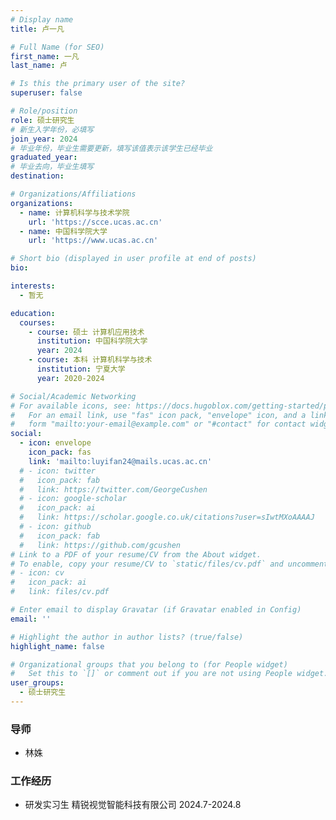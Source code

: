 ```yaml
---
# Display name
title: 卢一凡

# Full Name (for SEO)
first_name: 一凡
last_name: 卢

# Is this the primary user of the site?
superuser: false

# Role/position
role: 硕士研究生
# 新生入学年份，必填写
join_year: 2024
# 毕业年份，毕业生需要更新，填写该值表示该学生已经毕业
graduated_year: 
# 毕业去向，毕业生填写
destination:  

# Organizations/Affiliations
organizations:
  - name: 计算机科学与技术学院
    url: 'https://scce.ucas.ac.cn'  
  - name: 中国科学院大学
    url: 'https://www.ucas.ac.cn'

# Short bio (displayed in user profile at end of posts)
bio: 

interests:
  - 暂无

education:
  courses:
    - course: 硕士 计算机应用技术
      institution: 中国科学院大学
      year: 2024
    - course: 本科 计算机科学与技术
      institution: 宁夏大学
      year: 2020-2024

# Social/Academic Networking
# For available icons, see: https://docs.hugoblox.com/getting-started/page-builder/#icons
#   For an email link, use "fas" icon pack, "envelope" icon, and a link in the
#   form "mailto:your-email@example.com" or "#contact" for contact widget.
social:
  - icon: envelope
    icon_pack: fas
    link: 'mailto:luyifan24@mails.ucas.ac.cn'
  # - icon: twitter
  #   icon_pack: fab
  #   link: https://twitter.com/GeorgeCushen
  # - icon: google-scholar
  #   icon_pack: ai
  #   link: https://scholar.google.co.uk/citations?user=sIwtMXoAAAAJ
  # - icon: github
  #   icon_pack: fab
  #   link: https://github.com/gcushen
# Link to a PDF of your resume/CV from the About widget.
# To enable, copy your resume/CV to `static/files/cv.pdf` and uncomment the lines below.
# - icon: cv
#   icon_pack: ai
#   link: files/cv.pdf

# Enter email to display Gravatar (if Gravatar enabled in Config)
email: ''

# Highlight the author in author lists? (true/false)
highlight_name: false

# Organizational groups that you belong to (for People widget)
#   Set this to `[]` or comment out if you are not using People widget.
user_groups:
  - 硕士研究生
---
```

### 导师
- 林姝

### 工作经历
- 研发实习生 精锐视觉智能科技有限公司 2024.7-2024.8